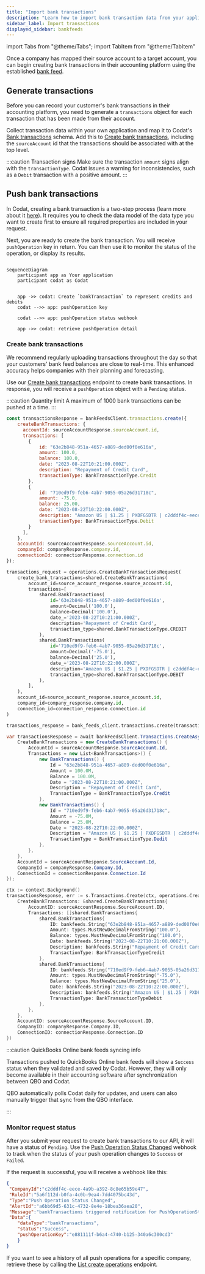 ```yaml
---
title: "Import bank transactions"
description: "Learn how to import bank transaction data from your application to your customer's accounting platform"
sidebar_label: Import transactions
displayed_sidebar: bankfeeds
---
```


import Tabs from "@theme/Tabs";
import TabItem from "@theme/TabItem"

Once a company has mapped their source account to a target account, you can begin creating bank transactions in their accounting platform using the established [bank feed](../terms/bank-feed).

## Generate transactions

Before you can record your customer's bank transactions in their accounting platform, you need to generate a `transactions` object for each transaction that has been made from their account. 

Collect transaction data within your own application and map it to Codat's [Bank transactions](/bank-feeds-api#/schemas/BankTransactions) schema. Add this to [Create bank transactions](/bank-feeds-api#/schemas/CreateBankTransactions), including the `sourceAccount` id that the transactions should be associated with at the top level.  

:::caution Transaction signs
Make sure the transaction `amount` signs align with the `transactionType`. Codat issues a warning for inconsistencies, such as a `Debit` transaction with a positive amount.
:::

## Push bank transactions

In Codat, creating a bank transaction is a two-step process (learn more about it [here](/using-the-api/push)). It requires you to check the data model of the data type you want to create first to ensure all required properties are included in your request. 

Next, you are ready to create the bank transaction. You will receive `pushOperation` key in return. You can then use it to monitor the status of the operation, or display its results.

```mermaid

sequenceDiagram
    participant app as Your application
    participant codat as Codat


    app ->> codat: Create `bankTransaction` to represent credits and debits
    codat -->> app: pushOperation key

    codat -->> app: pushOperation status webhook

    app ->> codat: retrieve pushOperation detail

```

### Create bank transactions

We recommend regularly uploading transactions throughout the day so that your customers' bank feed balances are close to real-time. This enhanced accuracy helps companies with their planning and forecasting.

Use our [Create bank transactions](/bank-feeds-api#/operations/create-bank-transactions) endpoint to create bank transactions. In response, you will receive a `pushOperation` object with a `Pending` status.

:::caution Quantity limit
A maximum of 1000 bank transactions can be pushed at a time.
:::

<Tabs>

<TabItem value="nodejs" label="TypeScript">

```javascript
const transactionsResponse = bankFeedsClient.transactions.create({
    createBankTransactions: {
      accountId: sourceAccountResponse.sourceAccount.id,
      transactions: [
        {
            id: "63e2b848-951a-4657-a889-ded00f0e616a",
            amount: 100.0,
            balance: 100.0,
            date: "2023-08-22T10:21:00.000Z",
            description: "Repayment of Credit Card",
            transactionType: BankTransactionType.Credit
        },
        {
            id: "710ed9f9-feb6-4ab7-9055-05a26d31718c",
            amount: -75.0,
            balance: 25.00,
            date: "2023-08-22T10:22:00.000Z",
            description: "Amazon US | $1.25 | PXDFGSDTR | c2dddf4c-eece-4a9b-a392-8c8e65b59e47",
            transactionType: BankTransactionType.Debit
        }
      ],
    },
    accountId: sourceAccountResponse.sourceAccount.id,
    companyId: companyResponse.company.id,
    connectionId: connectionResponse.connection.id
});
```

</TabItem>

<TabItem value="python" label="Python">

```python
transactions_request = operations.CreateBankTransactionsRequest(
    create_bank_transactions=shared.CreateBankTransactions(
        account_id=source_account_response.source_account.id,
        transactions=[
            shared.BankTransactions(
                id='63e2b848-951a-4657-a889-ded00f0e616a',
                amount=Decimal('100.0'),
                balance=Decimal('100.0'),
                date_='2023-08-22T10:21:00.000Z',
                description='Repayment of Credit Card',
                transaction_type=shared.BankTransactionType.CREDIT
            ),
            shared.BankTransactions(
                id='710ed9f9-feb6-4ab7-9055-05a26d31718c',
                amount=Decimal('-75.0'),
                balance=Decimal('25.0'),
                date_='2023-08-22T10:22:00.000Z',
                description='Amazon US | $1.25 | PXDFGSDTR | c2dddf4c-eece-4a9b-a392-8c8e65b59e47',
                transaction_type=shared.BankTransactionType.DEBIT
            ),
        ],
    ),
    account_id=source_account_response.source_account.id,
    company_id=company_response.company.id,
    connection_id=connection_response.connection.id
)

transactions_response = bank_feeds_client.transactions.create(transactions_request)
```

</TabItem>

<TabItem value="csharp" label="C#">

```csharp
var transactionsResponse = await bankFeedsClient.Transactions.CreateAsync(new() {
    CreateBankTransactions = new CreateBankTransactions() {
        AccountId = sourceAccountResponse.SourceAccount.Id,
        Transactions = new List<BankTransactions>() {
            new BankTransactions() {
                Id = "63e2b848-951a-4657-a889-ded00f0e616a",
                Amount = 100.0M,
                Balance = 100.0M,
                Date = "2023-08-22T10:21:00.000Z",
                Description = "Repayment of Credit Card",
                TransactionType = BankTransactionType.Credit
            },
            new BankTransactions() {
                Id = "710ed9f9-feb6-4ab7-9055-05a26d31718c",
                Amount = -75.0M,
                Balance = 25.0M,
                Date = "2023-08-22T10:22:00.000Z",
                Description = "Amazon US | $1.25 | PXDFGSDTR | c2dddf4c-eece-4a9b-a392-8c8e65b59e47",
                TransactionType = BankTransactionType.Dedit
            },
        },
    },
    AccountId = sourceAccountResponse.SourceAccount.Id,
    CompanyId = companyResponse.Company.Id,
    ConnectionId = connectionResponse.Connection.Id
});
```

</TabItem>

<TabItem value="go" label="Go">

```go
ctx := context.Background()
transactionsResponse, err := s.Transactions.Create(ctx, operations.CreateBankTransactionsRequest{
    CreateBankTransactions: &shared.CreateBankTransactions{
        AccountID: sourceAccountResponse.SourceAccount.ID,
        Transactions: []shared.BankTransactions{
            shared.BankTransactions{
                ID: bankfeeds.String("63e2b848-951a-4657-a889-ded00f0e616a"),
                Amount: types.MustNewDecimalFromString("100.0"),
                Balance: types.MustNewDecimalFromString("100.0"),
                Date: bankfeeds.String("2023-08-22T10:21:00.000Z"),
                Description: bankfeeds.String("Repayment of Credit Card"),
                TransactionType: BankTransactionTypeCredit
            },
            shared.BankTransactions{
                ID: bankfeeds.String("710ed9f9-feb6-4ab7-9055-05a26d31718c"),
                Amount: types.MustNewDecimalFromString("-75.0"),
                Balance: types.MustNewDecimalFromString("25.0"),
                Date: bankfeeds.String("2023-08-22T10:22:00.000Z"),
                Description: bankfeeds.String("Amazon US | $1.25 | PXDFGSDTR | c2dddf4c-eece-4a9b-a392-8c8e65b59e47"),
                TransactionType: BankTransactionTypeDebit
            },
        },
    },
    AccountID: sourceAccountResponse.SourceAccount.ID,
    CompanyID: companyResponse.Company.ID,
    ConnectionID: connectionResponse.Connection.ID
})
```
</TabItem>

</Tabs>

:::caution QuickBooks Online bank feeds syncing info

Transactions pushed to QuickBooks Online bank feeds will show a `Success` status when they validated and saved by Codat. However, they will only become available in their accounting software after synchronization between QBO and Codat.

QBO automatically polls Codat daily for updates, and users can also manually trigger that sync from the QBO interface.

:::


### Monitor request status

After you submit your request to create bank transactions to our API, it will have a status of `Pending`. Use the [Push Operation Status Changed](/bank-feeds/setup#webhooks) webhook to track when the status of your push operation changes to `Success` or `Failed`.

If the request is successful, you will receive a webhook like this:

```json
{
 "CompanyId":"c2dddf4c-eece-4a9b-a392-8c8e65b59e47",
 "RuleId":"5a6f112d-b0fa-4c0b-9ea4-7dd4075bc43d",
 "Type":"Push Operation Status Changed",
 "AlertId":"a6bb69d5-631c-4732-8e4e-18bea36aea20",
 "Message":"bankTransactions triggered notification for PushOperationStatusChanged at 2023-09-12T18:19:42.742Z",
 "Data":{
    "dataType":"bankTransactions",
    "status":"Success",
    "pushOperationKey":"e881111f-b6a4-4740-b125-340a6c300cd3"
    }
}
```

If you want to see a history of all push operations for a specific company, retrieve these by calling the [List create operations](/bank-feeds-api#/operations/list-create-operations) endpoint.

